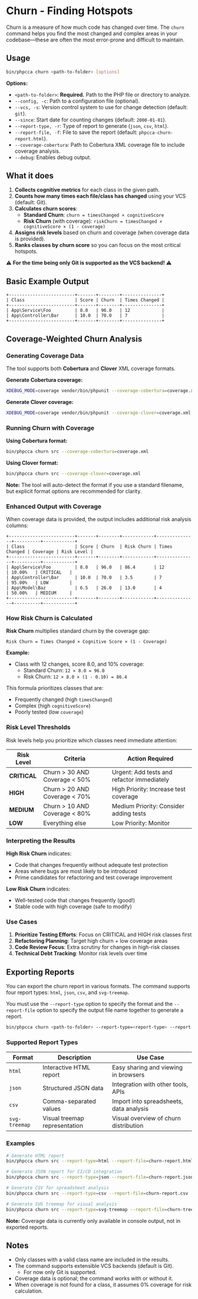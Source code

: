 # Churn - Finding Hotspots

Churn is a measure of how much code has changed over time. The `churn` command helps you find the most changed and complex areas in your codebase—these are often the most error-prone and difficult to maintain.

## Usage

```bash
bin/phpcca churn <path-to-folder> [options]
```

**Options:**
- `<path-to-folder>`: **Required.** Path to the PHP file or directory to analyze.
- `--config, -c`: Path to a configuration file (optional).
- `--vcs, -s`: Version control system to use for change detection (default: `git`).
- `--since`: Start date for counting changes (default: `2000-01-01`).
- `--report-type, -r`: Type of report to generate (`json`, `csv`, `html`).
- `--report-file, -f`: File to save the report (default: `phpcca-churn-report.html`).
- `--coverage-cobertura`: Path to Cobertura XML coverage file to include coverage analysis.
- `--debug`: Enables debug output.

## What it does

1. **Collects cognitive metrics** for each class in the given path.
2. **Counts how many times each file/class has changed** using your VCS (default: Git).
3. **Calculates churn scores**:
   - **Standard Churn**: `churn = timesChanged × cognitiveScore`
   - **Risk Churn** (with coverage): `riskChurn = timesChanged × cognitiveScore × (1 - coverage)`
4. **Assigns risk levels** based on churn and coverage (when coverage data is provided).
5. **Ranks classes by churn score** so you can focus on the most critical hotspots.

⚠️ **For the time being only Git is supported as the VCS backend!** ⚠️

## Basic Example Output

```
+-------------------------+-------+--------+---------------+
| Class                   | Score | Churn  | Times Changed |
+-------------------------+-------+--------+---------------+
| App\Service\Foo         | 8.0   | 96.0   | 12            |
| App\Controller\Bar      | 10.0  | 70.0   | 7             |
+-------------------------+-------+--------+---------------+
```

## Coverage-Weighted Churn Analysis

### Generating Coverage Data

The tool supports both **Cobertura** and **Clover** XML coverage formats.

**Generate Cobertura coverage:**
```bash
XDEBUG_MODE=coverage vendor/bin/phpunit --coverage-cobertura=coverage.xml
```

**Generate Clover coverage:**
```bash
XDEBUG_MODE=coverage vendor/bin/phpunit --coverage-clover=coverage.xml
```

### Running Churn with Coverage

**Using Cobertura format:**
```bash
bin/phpcca churn src --coverage-cobertura=coverage.xml
```

**Using Clover format:**
```bash
bin/phpcca churn src --coverage-clover=coverage.xml
```

**Note:** The tool will auto-detect the format if you use a standard filename, but explicit format options are recommended for clarity.

### Enhanced Output with Coverage

When coverage data is provided, the output includes additional risk analysis columns:

```
+-------------------------+-------+--------+------------+---------------+----------+------------+
| Class                   | Score | Churn  | Risk Churn | Times Changed | Coverage | Risk Level |
+-------------------------+-------+--------+------------+---------------+----------+------------+
| App\Service\Foo         | 8.0   | 96.0   | 86.4       | 12            | 10.00%   | CRITICAL   |
| App\Controller\Bar      | 10.0  | 70.0   | 3.5        | 7             | 95.00%   | LOW        |
| App\Model\Baz           | 6.5   | 26.0   | 13.0       | 4             | 50.00%   | MEDIUM     |
+-------------------------+-------+--------+------------+---------------+----------+------------+
```

### How Risk Churn is Calculated

**Risk Churn** multiplies standard churn by the coverage gap:

```
Risk Churn = Times Changed × Cognitive Score × (1 - Coverage)
```

**Example:**
- Class with 12 changes, score 8.0, and 10% coverage:
  - Standard Churn: `12 × 8.0 = 96.0`
  - Risk Churn: `12 × 8.0 × (1 - 0.10) = 86.4`

This formula prioritizes classes that are:
- Frequently changed (high `timesChanged`)
- Complex (high `cognitiveScore`)
- Poorly tested (low `coverage`)

### Risk Level Thresholds

Risk levels help you prioritize which classes need immediate attention:

| Risk Level | Criteria | Action Required |
|-----------|----------|-----------------|
| **CRITICAL** | Churn > 30 AND Coverage < 50% | Urgent: Add tests and refactor immediately |
| **HIGH** | Churn > 20 AND Coverage < 70% | High Priority: Increase test coverage |
| **MEDIUM** | Churn > 10 AND Coverage < 80% | Medium Priority: Consider adding tests |
| **LOW** | Everything else | Low Priority: Monitor |

### Interpreting the Results

**High Risk Churn** indicates:
- Code that changes frequently without adequate test protection
- Areas where bugs are most likely to be introduced
- Prime candidates for refactoring and test coverage improvement

**Low Risk Churn** indicates:
- Well-tested code that changes frequently (good!)
- Stable code with high coverage (safe to modify)

### Use Cases

1. **Prioritize Testing Efforts**: Focus on CRITICAL and HIGH risk classes first
2. **Refactoring Planning**: Target high churn + low coverage areas
3. **Code Review Focus**: Extra scrutiny for changes in high-risk classes
4. **Technical Debt Tracking**: Monitor risk levels over time

## Exporting Reports

You can export the churn report in various formats. The command supports four report types: `html`, `json`, `csv`, and `svg-treemap`.

You must use the `--report-type` option to specify the format and the `--report-file` option to specify the output file name together to generate a report.

```bash
bin/phpcca churn <path-to-folder> --report-type=<report-type> --report-file=<filename>
```

### Supported Report Types

| Format | Description | Use Case |
|--------|-------------|----------|
| `html` | Interactive HTML report | Easy sharing and viewing in browsers |
| `json` | Structured JSON data | Integration with other tools, APIs |
| `csv` | Comma-separated values | Import into spreadsheets, data analysis |
| `svg-treemap` | Visual treemap representation | Visual overview of churn distribution |

### Examples

```bash
# Generate HTML report
bin/phpcca churn src --report-type=html --report-file=churn-report.html

# Generate JSON report for CI/CD integration
bin/phpcca churn src --report-type=json --report-file=churn-report.json

# Generate CSV for spreadsheet analysis
bin/phpcca churn src --report-type=csv --report-file=churn-report.csv

# Generate SVG treemap for visual analysis
bin/phpcca churn src --report-type=svg-treemap --report-file=churn-treemap.svg
```

**Note:** Coverage data is currently only available in console output, not in exported reports.

## Notes

- Only classes with a valid class name are included in the results.
- The command supports extensible VCS backends (default is Git).
  - For now only Git is supported.
- Coverage data is optional; the command works with or without it.
- When coverage is not found for a class, it assumes 0% coverage for risk calculation.
